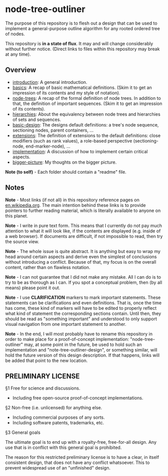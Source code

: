 
<!-- ======================================================================= -->
# node-tree-outliner

The purpose of this repository is to flesh out a design that can be used to
implement a general-purpose outline algorithm for any rooted ordered tree of
nodes.

This repository is **in a state of flux**.
It may and will change considerably without further notice.
(Direct links to files within this repository may break at any time).

<!-- ======================================================================= -->
## Overview

* [introduction](./0-introduction): A general introduction.
* [basics](./1-basics): A recap of basic mathematical definitions.
  (Skim it to get an impression of its contents and my style of notation).
* [node-trees](./2-0-node-trees): A recap of the formal definition of
  node trees. In addition to that, the definition of important sequences.
  (Skim it to get an impression of its contents).
* [hierarchies](./2-1-hierarchies): About the equivalency between node trees
  and hierarchies of sets and sequences.
* [basic-design](./3-basic-design): The designs default definitions:
  a tree's node sequence, sectioning nodes, parent containers, ...
* [extensions](./4-extensions): The definition of extensions to the
  default definitions: close modifiers (such as rank values), a role-based
  perspective (sectioning-node, end-marker-node), ...
* [implementation](./5-implementation): A discussion of how to implement
  certain critical aspects.
* [bigger-picture](./6-bigger-picture): My thoughts on the bigger picture.

**Note (to self)** -
Each folder should contain a "readme" file.

<!-- ======================================================================= -->
## Notes

**Note** -
Most links (if not all) in this repository reference pages on
[en.wikipedia.org](https://en.wikipedia.org/).
The main intention behind these links is to provide pointers to further
reading material, which is literally available to anyone on this planet.

**Note** -
I write in pure text form. This means that I currently do not pay much attention
to what it will look like, if the contents are displayed (e.g. inside of a web
browser). If documents are difficult, if not impossible to read, then try the
source view.

**Note** -
The whole issue is quite abstract. It is anything but easy to wrap my head
around certain aspects and derive even the simplest of conclusions without
introducing a conflict. Because of that, my focus is on the overall content,
rather than on flawless notation.

**Note** -
I can not guarantee that I did not make any mistake. All I can do is to try to
be as thorough as I can. If you spot a conceptual problem, then (by all means)
please point it out.

**Note** -
I use **CLARIFICATION** markers to mark important statements. These statements
can be clarifications and even definitions. That is, once the time has come,
these kind of markers will have to be edited to properly reflect what kind of
statement the corresponding sections contain. Until then, they should be read
as "something important" and understood to only support visual navigation from
one important statement to another.

**Note** -
In the end, I will most probably have to rename this repository in order to
make place for a proof-of-concept implementation: "node-tree-outliner" may,
at some point in the future, be used to hold such an implementation and
"note-tree-outliner-design", or something similar, will hold the future
version of this design description. If that happens, links will be added that
point to the new location.

<!-- ======================================================================= -->
## PRELIMINARY LICENSE

§1 Free for science and discussions.

* Including free open-source proof-of-concept implementations.

§2 Non-free (i.e. unlicensed) for anything else.

* Including commercial purposes of any sorts.
* Including software patents, trademarks, etc.

§3 General goals

The ultimate goal is to end up with a royalty-free, free-for-all design.
Any use that is in conflict with this general goal is prohibited.

The reason for this restricted preliminary license is to have a clear,
in itself consistent design, that does not have any conflict whatsoever.
This to prevent widespread use of an "unfinished" design.
